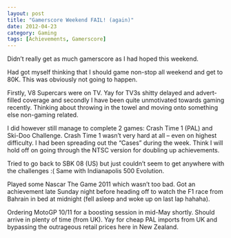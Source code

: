 ```yaml
---
layout: post
title: "Gamerscore Weekend FAIL! (again)"
date: 2012-04-23
category: Gaming
tags: [Achievements, Gamerscore]
---
```


Didn’t really get as much gamerscore as I had hoped this weekend.

Had got myself thinking that I should game non-stop all weekend and get to 80K.  This was obviously not going to happen.

Firstly, V8 Supercars were on TV. Yay for TV3s shitty delayed and advert-filled coverage and secondly I have been quite unmotivated towards gaming recently.  Thinking about throwing in the towel and moving onto something else non-gaming related.

I did however still manage to complete 2 games: Crash Time 1 (PAL) and Ski-Doo Challenge.  Crash Time 1 wasn’t very hard at all – even on highest difficulty. I had been spreading out the “Cases” during the week.  Think I will hold off on going through the NTSC version for doubling up achievements.

Tried to go back to SBK 08 (US) but just couldn’t seem to get anywhere with the challenges :(  Same with Indianapolis 500 Evolution.

Played some Nascar The Game 2011 which wasn’t too bad.  Got an achievement late Sunday night before heading off to watch the F1 race from Bahrain in bed at midnight (fell asleep and woke up on last lap hahaha).

Ordering MotoGP 10/11 for a boosting session in mid-May shortly. Should arrive in plenty of time (from UK).  Yay for cheap PAL imports from UK and bypassing the outrageous retail prices here in New Zealand.